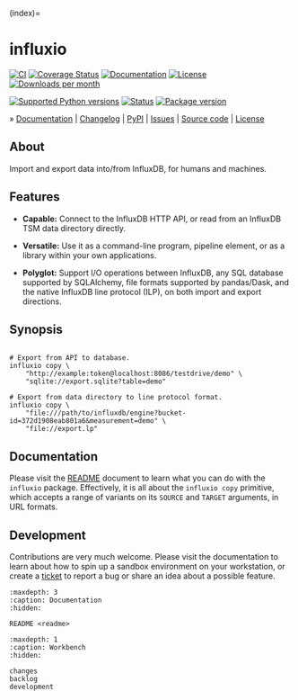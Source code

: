 (index)=
# influxio

[![CI][badge-tests]][project-tests]
[![Coverage Status][badge-coverage]][project-codecov]
[![Documentation][badge-documentation]][project-documentation]
[![License][badge-license]][project-license]
[![Downloads per month][badge-downloads-per-month]][project-downloads]

[![Supported Python versions][badge-python-versions]][project-pypi]
[![Status][badge-status]][project-pypi]
[![Package version][badge-package-version]][project-pypi]

» [Documentation]
| [Changelog]
| [PyPI]
| [Issues]
| [Source code]
| [License]


## About

Import and export data into/from InfluxDB, for humans and machines.


## Features

- **Capable:** Connect to the InfluxDB HTTP API, or read from an InfluxDB
  TSM data directory directly.

- **Versatile:** Use it as a command-line program, pipeline element,
  or as a library within your own applications.

- **Polyglot:** Support I/O operations between InfluxDB, any SQL database
  supported by SQLAlchemy, file formats supported by pandas/Dask, and
  the native InfluxDB line protocol (ILP), on both import and export
  directions.


## Synopsis

```shell

# Export from API to database.
influxio copy \
    "http://example:token@localhost:8086/testdrive/demo" \
    "sqlite://export.sqlite?table=demo"

# Export from data directory to line protocol format.
influxio copy \
    "file:///path/to/influxdb/engine?bucket-id=372d1908eab801a6&measurement=demo" \
    "file://export.lp"
```


## Documentation

Please visit the [README](#readme) document to learn what you can do with
the `influxio` package. Effectively, it is all about the `influxio copy`
primitive, which accepts a range of variants on its `SOURCE` and `TARGET`
arguments, in URL formats.


## Development

Contributions are very much welcome. Please visit the [](#sandbox)
documentation to learn about how to spin up a sandbox environment on your
workstation, or create a [ticket][Issues] to report a bug or share an idea
about a possible feature.



```{toctree}
:maxdepth: 3
:caption: Documentation
:hidden:

README <readme>
```

```{toctree}
:maxdepth: 1
:caption: Workbench
:hidden:

changes
backlog
development
```



[Changelog]: https://github.com/daq-tools/influxio/blob/main/CHANGES.rst
[development documentation]: https://influxio.readthedocs.io/development.html
[Documentation]: https://influxio.readthedocs.io/
[Issues]: https://github.com/daq-tools/influxio/issues
[License]: https://github.com/daq-tools/influxio/blob/main/LICENSE
[PyPI]: https://pypi.org/project/influxio/
[Source code]: https://github.com/daq-tools/influxio
[influxio]: https://influxio.readthedocs.io/

[badge-coverage]: https://codecov.io/gh/daq-tools/influxio/branch/main/graph/badge.svg
[badge-documentation]: https://img.shields.io/readthedocs/influxio
[badge-downloads-per-month]: https://pepy.tech/badge/influxio/month
[badge-license]: https://img.shields.io/github/license/daq-tools/influxio.svg
[badge-package-version]: https://img.shields.io/pypi/v/influxio.svg
[badge-python-versions]: https://img.shields.io/pypi/pyversions/influxio.svg
[badge-status]: https://img.shields.io/pypi/status/influxio.svg
[badge-tests]: https://github.com/daq-tools/influxio/actions/workflows/tests.yml/badge.svg
[project-codecov]: https://codecov.io/gh/daq-tools/influxio
[project-documentation]: https://influxio.readthedocs.io/
[project-downloads]: https://pepy.tech/project/influxio/
[project-license]: https://github.com/daq-tools/influxio/blob/main/LICENSE
[project-pypi]: https://pypi.org/project/influxio
[project-tests]: https://github.com/daq-tools/influxio/actions/workflows/tests.yml
